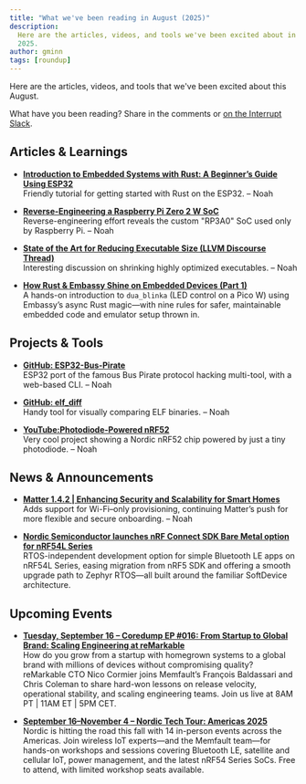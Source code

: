 ```yaml
---
title: "What we've been reading in August (2025)"
description:
  Here are the articles, videos, and tools we've been excited about in August
  2025.
author: gminn
tags: [roundup]
---
```


<!-- excerpt start -->


Here are the articles, videos, and tools that we've been excited about this
August.

<!-- excerpt end -->

What have you been reading? Share in the comments or
[on the Interrupt Slack](https://interrupt-slack.herokuapp.com/).


## Articles & Learnings

- [**Introduction to Embedded Systems with Rust: A Beginner’s Guide Using ESP32**](https://rust-dd.com/post/introduction-to-embedded-systems-with-rust-a-beginner-s-guide-using-esp32)  
Friendly tutorial for getting started with Rust on the ESP32. – Noah

- [**Reverse-Engineering a Raspberry Pi Zero 2 W SoC**](https://www.hackster.io/news/jonathan-clark-s-rp3a0-pico-is-a-reverse-engineered-raspberry-pi-zero-2-w-in-a-new-form-factor-5080cc2e8864)  
Reverse-engineering effort reveals the custom "RP3A0" SoC used only by Raspberry Pi. – Noah

- [**State of the Art for Reducing Executable Size (LLVM Discourse Thread)**](https://discourse.llvm.org/t/state-of-the-art-for-reducing-executable-size-with-heavily-optimized-program/87952/18)  
Interesting discussion on shrinking highly optimized executables. – Noah

- [**How Rust & Embassy Shine on Embedded Devices (Part 1)**](https://medium.com/%40carlmkadie/how-rust-embassy-shine-on-embedded-devices-part-1-9f4911c92007)  
A hands-on introduction to `dua_blinka` (LED control on a Pico W) using Embassy’s async Rust magic—with nine rules for safer, maintainable embedded code and emulator setup thrown in. 


## Projects & Tools

- [**GitHub: ESP32-Bus-Pirate**](https://github.com/geo-tp/ESP32-Bus-Pirate/)  
ESP32 port of the famous Bus Pirate protocol hacking multi-tool, with a web-based CLI. – Noah

- [**GitHub: elf_diff**](https://github.com/noseglasses/elf_diff)  
Handy tool for visually comparing ELF binaries. – Noah

- [**YouTube:Photodiode-Powered nRF52**](https://youtu.be/TGbtzlWb-Kc)  
Very cool project showing a Nordic nRF52 chip powered by just a tiny photodiode. – Noah


## News & Announcements

- [**Matter 1.4.2 | Enhancing Security and Scalability for Smart Homes**](https://csa-iot.org/newsroom/matter-1-4-2-enhancing-security-and-scalability-for-smart-homes/)  
Adds support for Wi-Fi–only provisioning, continuing Matter’s push for more flexible and secure onboarding. – Noah

- [**Nordic Semiconductor launches nRF Connect SDK Bare Metal option for nRF54L Series**](https://www.nordicsemi.com/Nordic-news/2025/08/Nordic-Semiconductor-launches-nRF-Connect-SDK-Bare-Metal-option-for-nRF54L-Series)  
RTOS-independent development option for simple Bluetooth LE apps on nRF54L Series, easing migration from nRF5 SDK and offering a smooth upgrade path to Zephyr RTOS—all built around the familiar SoftDevice architecture. 



## Upcoming Events

- [**Tuesday, September 16 – Coredump EP #016: From Startup to Global Brand: Scaling Engineering at reMarkable**](https://memfault.com/resources/from-startup-to-global-brand-scaling-engineering-at-remarkable/)<br>
How do you grow from a startup with homegrown systems to a global brand with millions of devices without compromising quality? reMarkable CTO Nico Cormier joins Memfault’s François Baldassari and Chris Coleman to share hard-won lessons on release velocity, operational stability, and scaling engineering teams. Join us live at 8AM PT | 11AM ET | 5PM CET.

- [**September 16–November 4 – Nordic Tech Tour: Americas 2025**](https://www.nordicsemi.com/Events/2025/Nordic-Tech-Tour-Americas-2025)<br>
Nordic is hitting the road this fall with 14 in-person events across the Americas. Join wireless IoT experts—and the Memfault team—for hands-on workshops and sessions covering Bluetooth LE, satellite and cellular IoT, power management, and the latest nRF54 Series SoCs. Free to attend, with limited workshop seats available.
